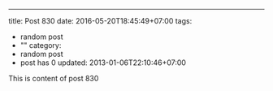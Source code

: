 ---
title: Post 830
date: 2016-05-20T18:45:49+07:00
tags:
  - random post
  - ""
category:
  - random post
  - post has 0
updated: 2013-01-06T22:10:46+07:00

This is content of post 830